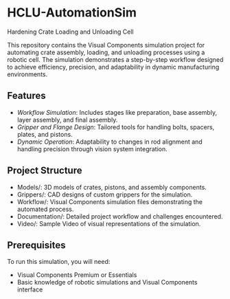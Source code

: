 # HCLU-AutomationSim
Hardening Crate Loading and Unloading Cell

This repository contains the Visual Components simulation project for automating crate assembly, loading, and unloading processes using a robotic cell. The simulation demonstrates a step-by-step workflow designed to achieve efficiency, precision, and adaptability in dynamic manufacturing environments.

## Features  
- *Workflow Simulation*: Includes stages like preparation, base assembly, layer assembly, and final assembly.  
- *Gripper and Flange Design*: Tailored tools for handling bolts, spacers, plates, and pistons.  
- *Dynamic Operation*: Adaptability to changes in rod alignment and handling precision through vision system integration.  

## Project Structure  
- Models/: 3D models of crates, pistons, and assembly components.  
- Grippers/: CAD designs of custom grippers for the simulation.  
- Workflow/: Visual Components simulation files demonstrating the automated process.  
- Documentation/: Detailed project workflow and challenges encountered.  
- Video/: Sample Video of visual representations of the simulation.  

## Prerequisites  
To run this simulation, you will need:  
- Visual Components Premium or Essentials  
- Basic knowledge of robotic simulations and Visual Components interface  
